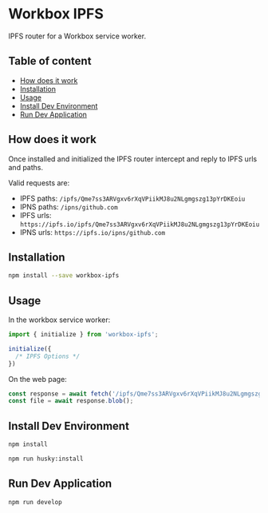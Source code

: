 # Workbox IPFS

IPFS router for a Workbox service worker.

## Table of content
- [How does it work](#how-does-it-work)
- [Installation](#installation)
- [Usage](#usage)
- [Install Dev Environment](#install-dev-environment)
- [Run Dev Application](#run-dev-application)

## How does it work

Once installed and initialized the IPFS router intercept and reply to IPFS urls and paths.

Valid requests are:
- IPFS paths: `/ipfs/Qme7ss3ARVgxv6rXqVPiikMJ8u2NLgmgszg13pYrDKEoiu`
- IPNS paths: `/ipns/github.com`
- IPFS urls: `https://ipfs.io/ipfs/Qme7ss3ARVgxv6rXqVPiikMJ8u2NLgmgszg13pYrDKEoiu`
- IPNS urls: `https://ipfs.io/ipns/github.com`

## Installation

```bash
npm install --save workbox-ipfs
```

## Usage

In the workbox service worker:

```js
import { initialize } from 'workbox-ipfs';

initialize({
  /* IPFS Options */
})
```

On the web page:

```js
const response = await fetch('/ipfs/Qme7ss3ARVgxv6rXqVPiikMJ8u2NLgmgszg13pYrDKEoiu');
const file = await response.blob();
```

## Install Dev Environment

```bash
npm install

npm run husky:install
```

## Run Dev Application

```bash
npm run develop
```
